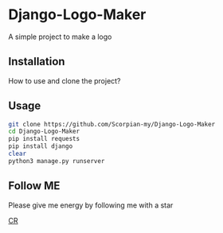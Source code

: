 # Django-Logo-Maker

A simple project to make a logo

## Installation

How to use and clone the project?

## Usage

```bash
git clone https://github.com/Scorpian-my/Django-Logo-Maker
cd Django-Logo-Maker
pip install requests
pip install django
clear
python3 manage.py runserver
```

## Follow ME

Please give me energy by following me with a star

[CR](https://t.me/Dev_Scorpian)
